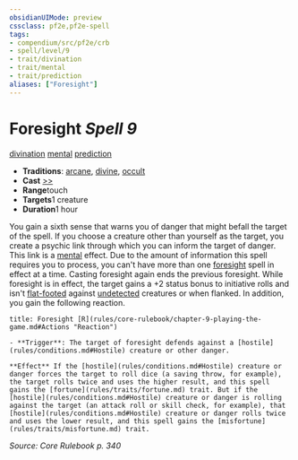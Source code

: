 ```yaml
---
obsidianUIMode: preview
cssclass: pf2e,pf2e-spell
tags:
- compendium/src/pf2e/crb
- spell/level/9
- trait/divination
- trait/mental
- trait/prediction
aliases: ["Foresight"]
---
```

# Foresight *Spell 9*   
[divination](../../rules/traits/divination.md)  [mental](../../rules/traits/mental.md)  [prediction](../../rules/traits/prediction.md)  

- **Traditions**: [arcane](../../rules/traits/arcane.md), [divine](../../rules/traits/divine.md), [occult](../../rules/traits/occult.md)
- **Cast** [>>](../../rules/core-rulebook/chapter-9-playing-the-game.md#Actions "Two-Action") 
- **Range**touch
- **Targets**1 creature
- **Duration**1 hour

You gain a sixth sense that warns you of danger that might befall the target of the spell. If you choose a creature other than yourself as the target, you create a psychic link through which you can inform the target of danger. This link is a [mental](../../rules/traits/mental.md) effect. Due to the amount of information this spell requires you to process, you can't have more than one [foresight](../../../..//TTRPGShare-Pathfinder-2E-Vault/compendium/spells/foresight.md) spell in effect at a time. Casting foresight again ends the previous foresight. While foresight is in effect, the target gains a +2 status bonus to initiative rolls and isn't [flat-footed](../../rules/conditions.md#Flat-footed) against [undetected](../../rules/conditions.md#Undetected) creatures or when flanked. In addition, you gain the following reaction.

```ad-embed-ability
title: Foresight [R](rules/core-rulebook/chapter-9-playing-the-game.md#Actions "Reaction")

- **Trigger**: The target of foresight defends against a [hostile](rules/conditions.md#Hostile) creature or other danger.

**Effect** If the [hostile](rules/conditions.md#Hostile) creature or danger forces the target to roll dice (a saving throw, for example), the target rolls twice and uses the higher result, and this spell gains the [fortune](rules/traits/fortune.md) trait. But if the [hostile](rules/conditions.md#Hostile) creature or danger is rolling against the target (an attack roll or skill check, for example), that [hostile](rules/conditions.md#Hostile) creature or danger rolls twice and uses the lower result, and this spell gains the [misfortune](rules/traits/misfortune.md) trait.
```

*Source: Core Rulebook p. 340*
